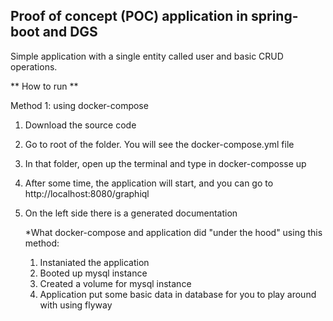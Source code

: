 Proof of concept (POC) application in spring-boot and DGS
----------------------------------------------------------

Simple application with a single entity called user and basic CRUD operations. 

** How to run **

Method 1: using docker-compose 

1. Download the source code
2. Go to root of the folder. You will see the docker-compose.yml file
3. In that folder, open up the terminal and type in docker-composse up
4. After some time, the application will start, and you can go to http://localhost:8080/graphiql
5. On the left side there is a generated documentation

   *What docker-compose and application did "under the hood" using this method:
   1. Instaniated the application
   2. Booted up mysql instance
   3. Created a volume for mysql instance
   4. Application put some basic data in database for you to play around with using flyway
